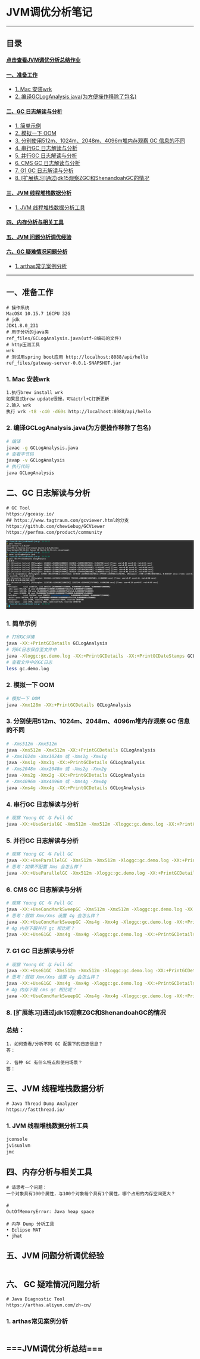 # JVM调优分析笔记

---

## 目录
#### <a href="#7">点击查看JVM调优分析总结作业</a>
#### <a href="#1">一、准备工作</a>
- <a href="#1.1">1. Mac 安装wrk</a>
- <a href="#1.2">2. 编译GCLogAnalysis.java(为方便操作移除了包名)</a>
#### <a href="#2">二、GC 日志解读与分析</a>
- <a href="#2.1">1. 简单示例</a>
- <a href="#2.2">2. 模拟一下 OOM</a>
- <a href="#2.3">3. 分别使用512m、1024m、2048m、4096m堆内存观察 GC 信息的不同</a>
- <a href="#2.4">4. 串行GC 日志解读与分析</a>
- <a href="#2.5">5. 并行GC 日志解读与分析</a>
- <a href="#2.6">6. CMS GC 日志解读与分析</a>
- <a href="#2.7">7. G1 GC 日志解读与分析</a>
- <a href="#2.8">8. [扩展练习]通过jdk15观察ZGC和ShenandoahGC的情况</a>
#### <a href="#3">三、JVM 线程堆栈数据分析</a>
- <a href="#3.1">1. JVM 线程堆栈数据分析工具</a>
#### <a href="#4">四、内存分析与相关工具</a>
#### <a href="#5">五、JVM 问题分析调优经验</a>
#### <a href="#6">六、GC 疑难情况问题分析</a>
- <a href="#6.1">1. arthas常见案例分析</a>

---

## <a id="1">一、准备工作</a>
```
# 操作系统
MacOSX 10.15.7 16CPU 32G
# jdk
JDK1.8.0_231
# 用于分析的java类
ref_files/GCLogAnalysis.java(utf-8编码的文件)
# http压测工具
wrk
# 测试用spring boot应用 http://localhost:8088/api/hello
ref_files/gateway-server-0.0.1-SNAPSHOT.jar
```
### <a id="1.1">1. Mac 安装wrk</a>
```bash
1.执行brew install wrk
如果显式brew update很慢，可以ctrl+C打断更新
2.输入 wrk
执行 wrk -t8 -c40 -d60s http://localhost:8088/api/hello
```
### <a id="1.2">2. 编译GCLogAnalysis.java(为方便操作移除了包名)</a>
```bash
# 编译
javac -g GCLogAnalysis.java
# 查看字节码
javap -v GCLogAnalysis
# 执行代码
java GCLogAnalysis
```

## <a id="2">二、GC 日志解读与分析</a>
```
# GC Tool
https://gceasy.io/
## https://www.tagtraum.com/gcviewer.html的分支
https://github.com/chewiebug/GCViewer
https://perfma.com/product/community
```
![avatar](ref_images/GC-001.png)

### <a id="2.1">1. 简单示例</a>
```bash
# 打印GC详情
java -XX:+PrintGCDetails GCLogAnalysis
# 将GC日志保存至文件中
java -Xloggc:gc.demo.log -XX:+PrintGCDetails -XX:+PrintGCDateStamps GCLogAnalysis
# 查看文件中的GC日志
less gc.demo.log
```

### <a id="2.2">2. 模拟一下 OOM</a>
```bash
# 模拟一下 OOM
java -Xmx128m -XX:+PrintGCDetails GCLogAnalysis
```

### <a id="2.3">3. 分别使用512m、1024m、2048m、4096m堆内存观察 GC 信息的不同</a>
```bash
# -Xms512m -Xmx512m
java -Xms512m -Xmx512m -XX:+PrintGCDetails GCLogAnalysis
# -Xms1024m -Xmx1024m 或 -Xms1g -Xmx1g
java -Xms1g -Xmx1g -XX:+PrintGCDetails GCLogAnalysis
# -Xms2048m -Xmx2048m 或 -Xms2g -Xmx2g
java -Xms2g -Xmx2g -XX:+PrintGCDetails GCLogAnalysis
# -Xms4096m -Xmx4096m 或 -Xms4g -Xmx4g
java -Xms4g -Xmx4g -XX:+PrintGCDetails GCLogAnalysis
```

### <a id="2.4">4. 串行GC 日志解读与分析</a>
```bash
# 观察 Young GC 与 Full GC
java -XX:+UseSerialGC -Xms512m -Xmx512m -Xloggc:gc.demo.log -XX:+PrintGCDetails -XX:+PrintGCDateStamps GCLogAnalysis
```

### <a id="2.5">5. 并行GC 日志解读与分析</a>
```bash
# 观察 Young GC 与 Full GC
java -XX:+UseParallelGC -Xms512m -Xmx512m -Xloggc:gc.demo.log -XX:+PrintGCDetails -XX:+PrintGCDateStamps GCLogAnalysis
# 思考：如果不配置 Xms 会怎么样？
java -XX:+UseParallelGC -Xmx512m -Xloggc:gc.demo.log -XX:+PrintGCDetails -XX:+PrintGCDateStamps GCLogAnalysis
```

### <a id="2.6">6. CMS GC 日志解读与分析</a>
```bash
# 观察 Young GC 与 Full GC
java -XX:+UseConcMarkSweepGC -Xms512m -Xmx512m -Xloggc:gc.demo.log -XX:+PrintGCDetails -XX:+PrintGCDateStamps GCLogAnalysis
# 思考：假如 Xmx/Xms 设置 4g 会怎么样？
java -XX:+UseConcMarkSweepGC -Xms4g -Xmx4g -Xloggc:gc.demo.log -XX:+PrintGCDetails -XX:+PrintGCDateStamps GCLogAnalysis
# 4g 内存下跟并行 gc 相比呢？
java -XX:+UseG1GC -Xms4g -Xmx4g -Xloggc:gc.demo.log -XX:+PrintGCDetails -XX:+PrintGCDateStamps GCLogAnalysis
```

### <a id="2.7">7. G1 GC 日志解读与分析</a>
```bash
# 观察 Young GC 与 Full GC
java -XX:+UseG1GC -Xms512m -Xmx512m -Xloggc:gc.demo.log -XX:+PrintGCDetails -XX:+PrintGCDateStamps GCLogAnalysis
# 思考：假如 Xmx/Xms 设置 4g 会怎么样？
java -XX:+UseG1GC -Xms4g -Xmx4g -Xloggc:gc.demo.log -XX:+PrintGCDetails -XX:+PrintGCDateStamps GCLogAnalysis
# 4g 内存下跟 cms gc 相比呢？
java -XX:+UseConcMarkSweepGC -Xms4g -Xmx4g -Xloggc:gc.demo.log -XX:+PrintGCDetails -XX:+PrintGCDateStamps GCLogAnalysis
```

### <a id="2.8">8. [扩展练习]通过jdk15观察ZGC和ShenandoahGC的情况</a>

### 总结：
    1. 如何查看/分析不同 GC 配置下的日志信息？
    答：

    2. 各种 GC 有什么特点和使用场景？
    答：

## <a id="3">三、JVM 线程堆栈数据分析</a>
```
# Java Thread Dump Analyzer
https://fastthread.io/
```

### <a id="3.1">1. JVM 线程堆栈数据分析工具</a>
```bash
jconsole
jvisualvm
jmc
```

## <a id="4">四、内存分析与相关工具</a>
```
# 请思考一个问题：
一个对象具有100个属性，与100个对象每个具有1个属性，哪个占用的内存空间更大？

#
OutOfMemoryError: Java heap space

# 内存 Dump 分析工具
• Eclipse MAT
• jhat
```

## <a id="5">五、JVM 问题分析调优经验</a>
```
```

## <a id="6">六、 GC 疑难情况问题分析</a>
```
# Java Diagnostic Tool
https://arthas.aliyun.com/zh-cn/
```
### <a id="6.1">1. arthas常见案例分析</a>
```bash
```

## <a id="7">===JVM调优分析总结===</a>